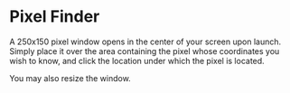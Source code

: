 # Pixel Finder
A 250x150 pixel window opens in the center of your screen upon launch. Simply place it over the area containing the pixel whose coordinates you wish to know, and click the location under which the pixel is located.

You may also resize the window.
